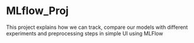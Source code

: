 # MLflow_Proj
This project explains how we can track, compare our models with different experiments and preprocessing steps in simple UI using MLFlow
